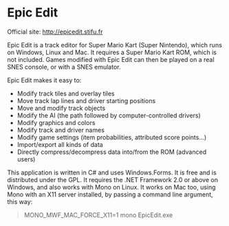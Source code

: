 # Epic Edit

Official site: http://epicedit.stifu.fr

Epic Edit is a track editor for Super Mario Kart (Super Nintendo), which runs on Windows, Linux and Mac. It requires a Super Mario Kart ROM, which is not included. Games modified with Epic Edit can then be played on a real SNES console, or with a SNES emulator.

Epic Edit makes it easy to:
  - Modify track tiles and overlay tiles
  - Move track lap lines and driver starting positions
  - Move and modify track objects
  - Modify the AI (the path followed by computer-controlled drivers)
  - Modify graphics and colors
  - Modify track and driver names
  - Modify game settings (item probabilities, attributed score points...)
  - Import/export all kinds of data
  - Directly compress/decompress data into/from the ROM (advanced users)

This application is written in C# and uses Windows.Forms. It is free and is distributed under the GPL. It requires the .NET Framework 2.0 or above on Windows, and also works with Mono on Linux. It works on Mac too, using Mono with an X11 server installed, by passing a command line argument, this way:
> MONO_MWF_MAC_FORCE_X11=1 mono EpicEdit.exe
